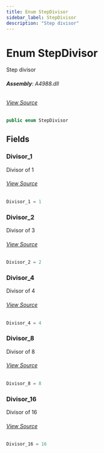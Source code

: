 ```yaml
---
title: Enum StepDivisor
sidebar_label: StepDivisor
description: "Step divisor"
---
```

# Enum StepDivisor
Step divisor

###### **Assembly**: A4988.dll
###### [View Source](https://github.com/WildernessLabs/Meadow.Foundation.git/blob/develop/Source/Meadow.Foundation.Peripherals/Motors.Stepper.A4988/Driver/StepDivisor.cs#L6)
```csharp title="Declaration"
public enum StepDivisor
```
## Fields
### Divisor_1
Divisor of 1
###### [View Source](https://github.com/WildernessLabs/Meadow.Foundation.git/blob/develop/Source/Meadow.Foundation.Peripherals/Motors.Stepper.A4988/Driver/StepDivisor.cs#L11)
```csharp title="Declaration"
Divisor_1 = 1
```
### Divisor_2
Divisor of 3
###### [View Source](https://github.com/WildernessLabs/Meadow.Foundation.git/blob/develop/Source/Meadow.Foundation.Peripherals/Motors.Stepper.A4988/Driver/StepDivisor.cs#L15)
```csharp title="Declaration"
Divisor_2 = 2
```
### Divisor_4
Divisor of 4
###### [View Source](https://github.com/WildernessLabs/Meadow.Foundation.git/blob/develop/Source/Meadow.Foundation.Peripherals/Motors.Stepper.A4988/Driver/StepDivisor.cs#L19)
```csharp title="Declaration"
Divisor_4 = 4
```
### Divisor_8
Divisor of 8
###### [View Source](https://github.com/WildernessLabs/Meadow.Foundation.git/blob/develop/Source/Meadow.Foundation.Peripherals/Motors.Stepper.A4988/Driver/StepDivisor.cs#L23)
```csharp title="Declaration"
Divisor_8 = 8
```
### Divisor_16
Divisor of 16
###### [View Source](https://github.com/WildernessLabs/Meadow.Foundation.git/blob/develop/Source/Meadow.Foundation.Peripherals/Motors.Stepper.A4988/Driver/StepDivisor.cs#L27)
```csharp title="Declaration"
Divisor_16 = 16
```
